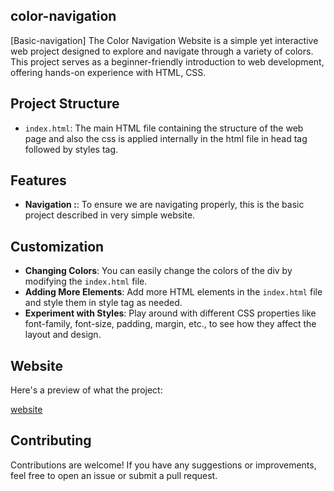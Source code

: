 ## color-navigation
[Basic-navigation]
The Color Navigation Website is a simple yet interactive web project designed to explore and navigate through a variety of colors. This project serves as a beginner-friendly introduction to web development, offering hands-on experience with HTML, CSS.


## Project Structure

- `index.html`: The main HTML file containing the structure of the web page and also the css is applied internally in the html file in head tag followed by styles tag.

## Features

- **Navigation :**: To ensure we are navigating properly, this is the basic project described in very simple website.




## Customization

- **Changing Colors**: You can easily change the colors of the div by modifying the `index.html` file.
- **Adding More Elements**: Add more HTML elements in the `index.html` file and style them in style tag as needed.
- **Experiment with Styles**: Play around with different CSS properties like font-family, font-size, padding, margin, etc., to see how they affect the layout and design.

## Website

Here's a preview of what the project:

[website](https://devender-008.github.io/color-navigation/#footer)

## Contributing

Contributions are welcome! If you have any suggestions or improvements, feel free to open an issue or submit a pull request.





